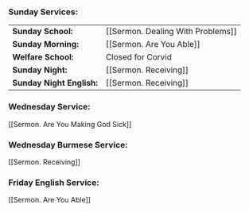 ### Sunday Services:
|                           |                                     |
|:------------------------- |:----------------------------------- |
| **Sunday School:**        | [[Sermon. Dealing With Problems]] |
| **Sunday Morning:**       | [[Sermon. Are You Able]]            |
| **Welfare School:**       | Closed for Corvid                   |
| **Sunday Night:**         | [[Sermon. Receiving]]               |
| **Sunday Night English:** | [[Sermon. Receiving]]               |
### Wednesday Service:
[[Sermon. Are You Making God Sick]]
### Wednesday Burmese Service:
[[Sermon. Receiving]]
### Friday English Service:
[[Sermon. Are You Able]]
